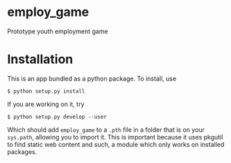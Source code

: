 employ_game
===========

Prototype youth employment game


Installation
============

This is an app bundled as a python package. To install, use
```
$ python setup.py install
```

If you are working on it, try
```
$ python setup.py develop --user
```

Which should add `employ_game` to a `.pth` file in a folder that is on your `sys.path`, allowing you to import it.
This is important because it uses pkgutil to find static web content and such, a module which only works on installed packages.
